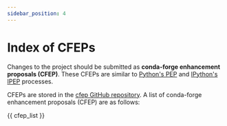 ```yaml
---
sidebar_position: 4
---
```


# Index of CFEPs

Changes to the project should be submitted as **conda-forge enhancement
proposals (CFEP)**. These CFEPs are similar to [Python's
PEP](https://www.python.org/dev/peps/) and [IPython's
IPEP](https://github.com/ipython/ipython/wiki/IPEPs:-IPython-Enhancement-Proposals)
processes.

CFEPs are stored in the [cfep GitHub
repository](https://github.com/conda-forge/cfep). A list of conda-forge
enhancement proposals (CFEP) are as follows:

{{ cfep_list }}
